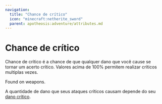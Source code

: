 ```yaml
---
navigation:
  title: "Chance de crítico"
  icon: "minecraft:netherite_sword"
  parent: apotheosis:adventure/attributes.md
---
```


# Chance de crítico

<Color id="blue">Chance de crítico</Color> é a chance de que qualquer dano que você cause se tornar um acerto crítico. Valores acima de 100% permitem realizar críticos multiplas vezes.

Found on weapons.

A quantidade de dano que seus ataques críticos causam depende do seu [dano crítico](./crit_damage.md).

